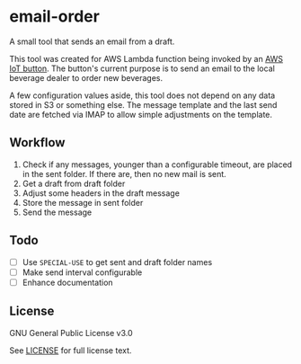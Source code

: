 # email-order

A small tool that sends an email from a draft.

This tool was created for AWS Lambda function being invoked by an [AWS IoT button](https://aws.amazon.com/iotbutton/).
The button's current purpose is to send an email to the local beverage dealer to order new beverages.

A few configuration values aside, this tool does not depend on any data stored in S3 or something else.
The message template and the last send date are fetched via IMAP to allow simple adjustments on the template.

## Workflow

1. Check if any messages, younger than a configurable timeout, are placed in the sent folder. If there are, then no new mail is sent.
2. Get a draft from draft folder
3. Adjust some headers in the draft message
4. Store the message in sent folder
5. Send the message

## Todo

- [ ] Use `SPECIAL-USE` to get sent and draft folder names
- [ ] Make send interval configurable
- [ ] Enhance documentation

## License

GNU General Public License v3.0

See [LICENSE](https://github.com/kolletzki/email-order/blob/master/LICENSE) for full license text.

